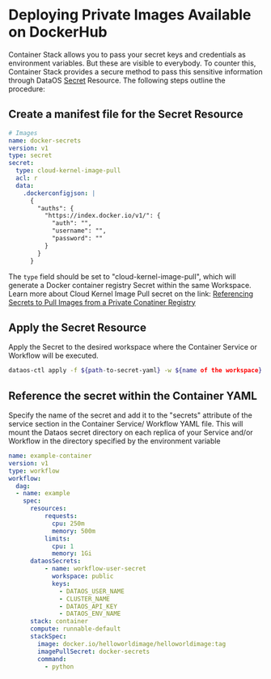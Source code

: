# Deploying Private Images Available on DockerHub

Container Stack allows you to pass your secret keys and credentials as environment variables. But these are visible to everybody. To counter this, Container Stack provides a secure method to pass this sensitive information through DataOS [Secret](/resources/secret/) Resource. The following steps outline the procedure:

## Create a manifest file for the Secret Resource

```yaml
# Images
name: docker-secrets
version: v1
type: secret
secret:
  type: cloud-kernel-image-pull
  acl: r
  data:
    .dockerconfigjson: |
      {
        "auths": {
          "https://index.docker.io/v1/": {
            "auth": "",
            "username": "",
            "password": ""
          }
        }
      }
```

The `type` field should be set to "cloud-kernel-image-pull", which will generate a Docker container registry Secret within the same Workspace. Learn more about Cloud Kernel Image Pull secret on the link: [Referencing Secrets to Pull Images from a Private Conatiner Registry](/resources/secret/#referencing-secrets-to-pull-images-from-private-container-registry)

## Apply the Secret Resource

Apply the Secret to the desired workspace where the Container Service or Workflow will be executed.

```bash
dataos-ctl apply -f ${path-to-secret-yaml} -w ${name of the workspace}
```

## Reference the secret within the Container YAML

Specify the name of the secret and add it to the "secrets" attribute of the service section in the Container Service/ Workflow YAML file. This will mount the Dataos secret directory on each replica of your Service and/or Workflow in the directory specified by the environment variable

```yaml
name: example-container
version: v1
type: workflow
workflow:
  dag:
  - name: example
    spec:
      resources:
          requests:
            cpu: 250m
            memory: 500m
          limits:
            cpu: 1
            memory: 1Gi
      dataosSecrets:
          - name: workflow-user-secret
            workspace: public
            keys:
              - DATAOS_USER_NAME
              - CLUSTER_NAME
              - DATAOS_API_KEY
              - DATAOS_ENV_NAME
      stack: container
      compute: runnable-default
      stackSpec:
        image: docker.io/helloworldimage/helloworldimage:tag
        imagePullSecret: docker-secrets
        command:
          - python
```